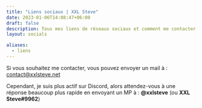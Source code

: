 ```yaml
---
title: "Liens sociaux | XXL Steve"
date: 2023-01-06T14:08:47+06:00
draft: false
description: Tous mes liens de réseaux sociaux et comment me contacter !
layout: socials

aliases:
  - liens
---
```


Si vous souhaitez me contacter, vous pouvez envoyer un mail à : contact@xxlsteve.net

Cependant, je suis plus actif sur Discord, alors attendez-vous à une réponse beaucoup plus rapide en envoyant un MP à : **@xxlsteve** (ou **XXL Steve#9962**)